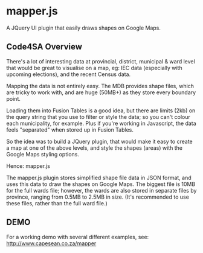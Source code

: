 mapper.js
=========

A JQuery UI plugin that easily draws shapes on Google Maps.



Code4SA Overview
----------------

There's a lot of interesting data at provincial, district, municipal & ward level that would be great to visualise on a map, eg: IEC data (especially with upcoming elections), and the recent Census data.

Mapping the data is not entirely easy. The MDB provides shape files, which are tricky to work with, and are huge (50MB+) as they store every boundary point.

Loading them into Fusion Tables is a good idea, but there are limits (2kb) on the query string that you use to filter or style the data; so you can't colour each municipality, for example. Plus if you're working in Javascript, the data feels "separated" when stored up in Fusion Tables.

So the idea was to build a JQuery plugin, that would make it easy to create a map at one of the above levels, and style the shapes (areas) with the Google Maps styling options.

Hence: mapper.js

The mapper.js plugin stores simplified shape file data in JSON format, and uses this data to draw the shapes on Google Maps. The biggest file is 10MB for the full wards file; however, the wards are also stored in separate files by province, ranging from 0.5MB to 2.5MB in size. (It's recommended to use these files, rather than the full ward file.)

DEMO
----
For a working demo with several different examples, see: http://www.capesean.co.za/mapper



